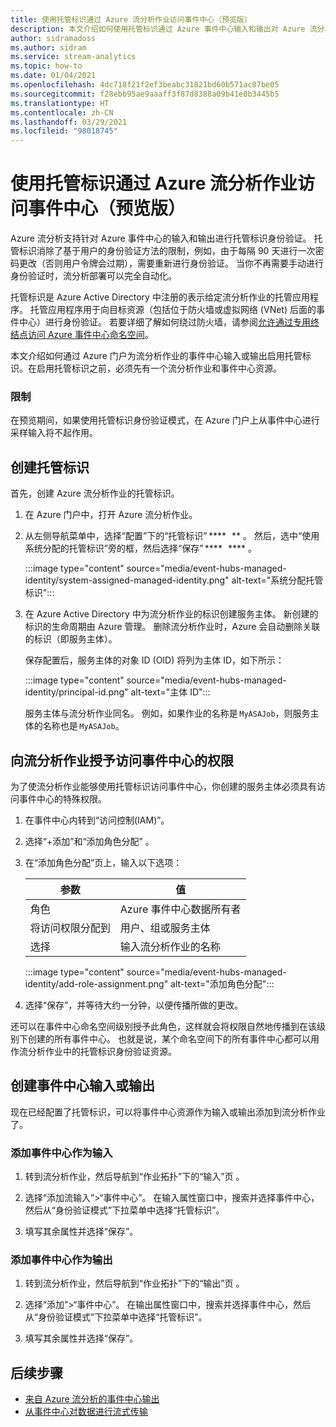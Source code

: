 ```yaml
---
title: 使用托管标识通过 Azure 流分析作业访问事件中心（预览版）
description: 本文介绍如何使用托管标识通过 Azure 事件中心输入和输出对 Azure 流分析作业进行身份验证。
author: sidramadoss
ms.author: sidram
ms.service: stream-analytics
ms.topic: how-to
ms.date: 01/04/2021
ms.openlocfilehash: 4dc718f21f2ef3beabc31821bd60b571ac07be05
ms.sourcegitcommit: f28ebb95ae9aaaff3f87d8388a09b41e0b3445b5
ms.translationtype: HT
ms.contentlocale: zh-CN
ms.lasthandoff: 03/29/2021
ms.locfileid: "98018745"
---
```

# <a name="use-managed-identities-to-access-event-hubfrom-an-azure-stream-analytics-job-preview"></a>使用托管标识通过 Azure 流分析作业访问事件中心（预览版）

Azure 流分析支持针对 Azure 事件中心的输入和输出进行托管标识身份验证。 托管标识消除了基于用户的身份验证方法的限制，例如，由于每隔 90 天进行一次密码更改（否则用户令牌会过期），需要重新进行身份验证。 当你不再需要手动进行身份验证时，流分析部署可以完全自动化。  

托管标识是 Azure Active Directory 中注册的表示给定流分析作业的托管应用程序。 托管应用程序用于向目标资源（包括位于防火墙或虚拟网络 (VNet) 后面的事件中心）进行身份验证。 若要详细了解如何绕过防火墙，请参阅[允许通过专用终结点访问 Azure 事件中心命名空间](../event-hubs/private-link-service.md#trusted-microsoft-services)。

本文介绍如何通过 Azure 门户为流分析作业的事件中心输入或输出启用托管标识。在启用托管标识之前，必须先有一个流分析作业和事件中心资源。

### <a name="limitation"></a>限制
在预览期间，如果使用托管标识身份验证模式，在 Azure 门户上从事件中心进行采样输入将不起作用。

## <a name="create-a-managedidentity"></a>创建托管标识  

首先，创建 Azure 流分析作业的托管标识。  

1. 在 Azure 门户中，打开 Azure 流分析作业。  

1. 从左侧导航菜单中，选择“配置”下的“托管标识” ****   ** 。 然后，选中“使用系统分配的托管标识”旁的框，然后选择“保存” ****   **** 。

   :::image type="content" source="media/event-hubs-managed-identity/system-assigned-managed-identity.png" alt-text="系统分配托管标识":::  

1. 在 Azure Active Directory 中为流分析作业的标识创建服务主体。 新创建的标识的生命周期由 Azure 管理。 删除流分析作业时，Azure 会自动删除关联的标识（即服务主体）。  

   保存配置后，服务主体的对象 ID (OID) 将列为主体 ID，如下所示：  

   :::image type="content" source="media/event-hubs-managed-identity/principal-id.png" alt-text="主体 ID":::

   服务主体与流分析作业同名。 例如，如果作业的名称是 `MyASAJob`，则服务主体的名称也是 `MyASAJob`。  

## <a name="grant-the-stream-analytics-job-permissionsto-access-the-event-hub"></a>向流分析作业授予访问事件中心的权限

为了使流分析作业能够使用托管标识访问事件中心，你创建的服务主体必须具有访问事件中心的特殊权限。

1. 在事件中心内转到“访问控制(IAM)”。

1. 选择“+添加”和“添加角色分配” 。

1. 在“添加角色分配”页上，输入以下选项：

   |参数|值|
   |---------|-----|
   |角色|Azure 事件中心数据所有者|
   |将访问权限分配到|用户、组或服务主体|
   |选择|输入流分析作业的名称|

   :::image type="content" source="media/event-hubs-managed-identity/add-role-assignment.png" alt-text="添加角色分配":::

1. 选择“保存”，并等待大约一分钟，以便传播所做的更改。

还可以在事件中心命名空间级别授予此角色，这样就会将权限自然地传播到在该级别下创建的所有事件中心。 也就是说，某个命名空间下的所有事件中心都可以用作流分析作业中的托管标识身份验证资源。

## <a name="create-anevent-hub-input-or-output"></a>创建事件中心输入或输出  

现在已经配置了托管标识，可以将事件中心资源作为输入或输出添加到流分析作业了。  

### <a name="add-the-event-hub-as-an-input"></a>添加事件中心作为输入 

1. 转到流分析作业，然后导航到“作业拓扑”下的“输入”页 。

1. 选择“添加流输入”>“事件中心”。 在输入属性窗口中，搜索并选择事件中心，然后从“身份验证模式”下拉菜单中选择“托管标识”。

1. 填写其余属性并选择“保存”。

### <a name="add-the-event-hub-as-an-output"></a>添加事件中心作为输出

1. 转到流分析作业，然后导航到“作业拓扑”下的“输出”页 。

1. 选择“添加”>“事件中心”。 在输出属性窗口中，搜索并选择事件中心，然后从“身份验证模式”下拉菜单中选择“托管标识”。

1. 填写其余属性并选择“保存”。

## <a name="next-steps"></a>后续步骤

* [来自 Azure 流分析的事件中心输出](event-hubs-output.md)
* [从事件中心对数据进行流式传输](stream-analytics-define-inputs.md#stream-data-from-event-hubs)
